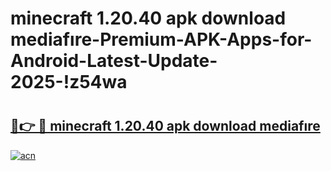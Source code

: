 # minecraft 1.20.40 apk download mediafıre-Premium-APK-Apps-for-Android-Latest-Update-2025-!z54wa

# <h2><a href="https://googleone.com">🔗👉 🔴 minecraft 1.20.40 apk download mediafıre</a></h2>

[![acn](https://github.com/user-attachments/assets/0f9c940e-d8b0-45ae-aac7-cd30a18b3e1c)](https://googleone.com)

